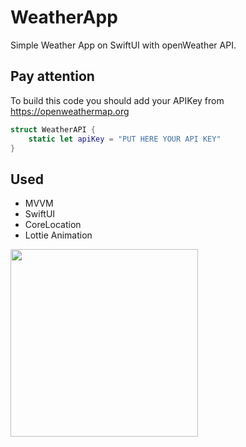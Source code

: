 # WeatherApp

Simple Weather App on SwiftUI with openWeather API. 

## Pay attention

To build this code you should add your APIKey from https://openweathermap.org 

```swift
struct WeatherAPI {
    static let apiKey = "PUT HERE YOUR API KEY"
}
```

## Used

- MVVM
- SwiftUI
- CoreLocation
- Lottie Animation

 <img width="300" src="https://github.com/semjonG/WeatherApp/blob/main/running.gif?raw=true">
